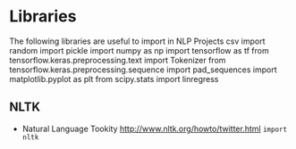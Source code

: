 # Libraries

The following libraries are useful to import in NLP Projects
    csv
    import random
    import pickle
    import numpy as np
    import tensorflow as tf
    from tensorflow.keras.preprocessing.text import Tokenizer
    from tensorflow.keras.preprocessing.sequence import pad_sequences
    import matplotlib.pyplot as plt
    from scipy.stats import linregress


## NLTK
- Natural Language Tookity
http://www.nltk.org/howto/twitter.html
`import nltk`

